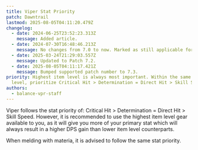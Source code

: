 ```yaml
---
title: Viper Stat Priority
patch: Dawntrail
lastmod: 2025-08-05T04:11:20.479Z
changelog:
  - date: 2024-06-25T23:52:23.313Z
    message: Added article.
  - date: 2024-07-30T16:48:46.213Z
    message: No changes from 7.0 to now. Marked as still applicable for 7.05
  - date: 2025-03-24T21:29:03.557Z
    message: Updated to Patch 7.2.
  - date: 2025-08-05T04:11:17.421Z
    message: Bumped supported patch number to 7.3.
priority: Highest item level is always most important. Within the same item
  level, prioritize Critical Hit > Determination = Direct Hit > Skill Speed.
authors:
  - balance-vpr-staff
---
```

Viper follows the stat priority of: Critical Hit > Determination = Direct Hit > Skill Speed. However, it is recommended to use the highest item level gear available to you, as it will give you more of your primary stat which will always result in a higher DPS gain than lower item level counterparts.

When melding with materia, it is advised to follow the same stat priority.